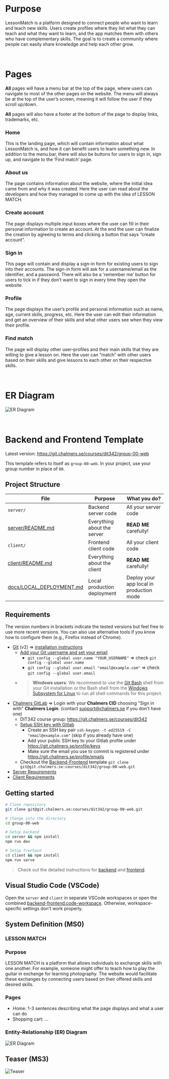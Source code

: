 # Purpose

LessonMatch is a platform designed to connect people who want to learn and teach new skills. Users create profiles where they list what they can teach and what they want to learn, and the app matches them with others who have complementary skills. The goal is to create a community where people can easily share knowledge and help each other grow.

 &nbsp;

# Pages

**All** pages will have a menu bar at the top of the page, where users can navigate to most of the other pages on the website. The menu will always be at the top of the user’s screen, meaning it will follow the user if they scroll up/down.

**All** pages will also have a footer at the bottom of the page to display links, trademarks, etc.


### Home

This is the landing page, which will contain information about what LessonMatch is, and how it can benefit users to learn something new. In addition to the menu bar, there will also be buttons for users to sign in, sign up, and navigate to the ‘Find match’ page.


### About us

The page contains information about the website, where the initial idea came from and why it was created. Here the user can read about the developers and how they managed to come up with the idea of LESSON MATCH. 

### Create account

The page displays multiple input boxes where the user can fill in their personal information to create an account. At the end the user can finalize the creation by agreeing to terms and clicking a button that says “create account”. 

### Sign in

This page will contain and display a sign-in form for existing users to sign into their accounts. The sign-in form will ask for a username/email as the identifier, and a password. There will also be a ‘remember me’ button for users to tick in if they don’t want to sign in every time they open the website.

### Profile

The page displays the user’s profile and personal information such as name, age, current skills, progress, etc. Here the user can edit their information and get an overview of their skills and what other users see when they view their profile. 

### Find match

The page will display other user-profiles and their main skills that they are willing to give a lesson on. Here the user can “match” with other users based on their skills and give lessons to each other on their respective skills.

&nbsp;

# ER Diagram

![ER Diagram](/images/er_diagram.png)

&nbsp;

# Backend and Frontend Template

Latest version: https://git.chalmers.se/courses/dit342/group-00-web

This template refers to itself as `group-00-web`. In your project, use your group number in place of `00`.

## Project Structure

| File        | Purpose           | What you do?  |
| ------------- | ------------- | ----- |
| `server/` | Backend server code | All your server code |
| [server/README.md](server/README.md) | Everything about the server | **READ ME** carefully! |
| `client/` | Frontend client code | All your client code |
| [client/README.md](client/README.md) | Everything about the client | **READ ME** carefully! |
| [docs/LOCAL_DEPLOYMENT.md](docs/LOCAL_DEPLOYMENT.md) | Local production deployment | Deploy your app local in production mode |

## Requirements

The version numbers in brackets indicate the tested versions but feel free to use more recent versions.
You can also use alternative tools if you know how to configure them (e.g., Firefox instead of Chrome).

* [Git](https://git-scm.com/) (v2) => [installation instructions](https://www.atlassian.com/git/tutorials/install-git)
  * [Add your Git username and set your email](https://docs.gitlab.com/ce/gitlab-basics/start-using-git.html#add-your-git-username-and-set-your-email)
    * `git config --global user.name "YOUR_USERNAME"` => check `git config --global user.name`
    * `git config --global user.email "email@example.com"` => check `git config --global user.email`
  * > **Windows users**: We recommend to use the [Git Bash](https://www.atlassian.com/git/tutorials/git-bash) shell from your Git installation or the Bash shell from the [Windows Subsystem for Linux](https://docs.microsoft.com/en-us/windows/wsl/install-win10) to run all shell commands for this project.
* [Chalmers GitLab](https://git.chalmers.se/) => Login with your **Chalmers CID** choosing "Sign in with" **Chalmers Login**. (contact [support@chalmers.se](mailto:support@chalmers.se) if you don't have one)
  * DIT342 course group: https://git.chalmers.se/courses/dit342
  * [Setup SSH key with Gitlab](https://docs.gitlab.com/ee/ssh/)
    * Create an SSH key pair `ssh-keygen -t ed25519 -C "email@example.com"` (skip if you already have one)
    * Add your public SSH key to your Gitlab profile under https://git.chalmers.se/profile/keys
    * Make sure the email you use to commit is registered under https://git.chalmers.se/profile/emails
  * Checkout the [Backend-Frontend](https://git.chalmers.se/courses/dit342/group-00-web) template `git clone git@git.chalmers.se:courses/dit342/group-00-web.git`
* [Server Requirements](./server/README.md#Requirements)
* [Client Requirements](./client/README.md#Requirements)

## Getting started

```bash
# Clone repository
git clone git@git.chalmers.se:courses/dit342/group-00-web.git

# Change into the directory
cd group-00-web

# Setup backend
cd server && npm install
npm run dev

# Setup frontend
cd client && npm install
npm run serve
```

> Check out the detailed instructions for [backend](./server/README.md) and [frontend](./client/README.md).

## Visual Studio Code (VSCode)

Open the `server` and `client` in separate VSCode workspaces or open the combined [backend-frontend.code-workspace](./backend-frontend.code-workspace). Otherwise, workspace-specific settings don't work properly.

## System Definition (MS0)

### **LESSON MATCH**

### Purpose

LESSON MATCH is a platform that allows individuals to exchange skills with one another. For example, someone might offer to teach how to play the guitar in exchange for learning photography. The website would facilitate these exchanges by connecting users based on their offered skills and desired skills. 

### Pages

* Home: 1-3 sentences describing what the page displays and what a user can do
* Shopping cart: ...

### Entity-Relationship (ER) Diagram

![ER Diagram](./images/Customer.png)

## Teaser (MS3)

![Teaser](./images/teaser.png)
